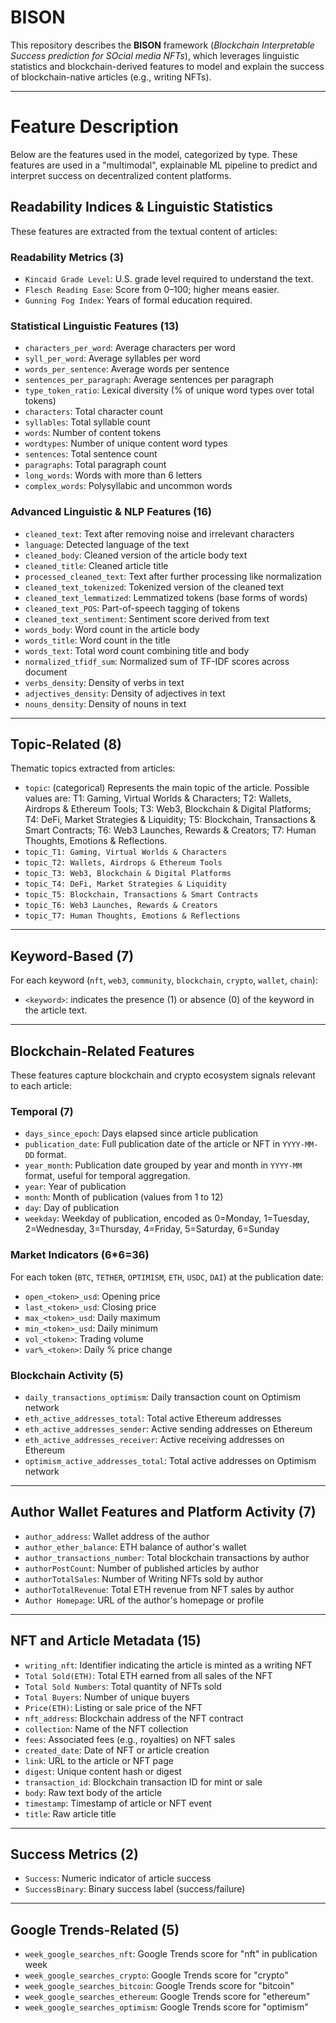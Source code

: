 # BISON

This repository describes the **BISON** framework (*Blockchain Interpretable Success prediction for SOcial media NFTs*), which leverages linguistic statistics and blockchain-derived features to model and explain the success of blockchain-native articles (e.g., writing NFTs).

---

# Feature Description 
Below are the features used in the model, categorized by type. These features are used in a "multimodal", explainable ML pipeline to predict and interpret success on decentralized content platforms.

## Readability Indices & Linguistic Statistics

These features are extracted from the textual content of articles:

### Readability Metrics (3)

- `Kincaid Grade Level`: U.S. grade level required to understand the text.  
- `Flesch Reading Ease`: Score from 0–100; higher means easier.  
- `Gunning Fog Index`: Years of formal education required.  

### Statistical Linguistic Features (13)

- `characters_per_word`: Average characters per word  
- `syll_per_word`: Average syllables per word  
- `words_per_sentence`: Average words per sentence  
- `sentences_per_paragraph`: Average sentences per paragraph  
- `type_token_ratio`: Lexical diversity (% of unique word types over total tokens)  
- `characters`: Total character count  
- `syllables`: Total syllable count  
- `words`: Number of content tokens  
- `wordtypes`: Number of unique content word types  
- `sentences`: Total sentence count  
- `paragraphs`: Total paragraph count  
- `long_words`: Words with more than 6 letters  
- `complex_words`: Polysyllabic and uncommon words  

### Advanced Linguistic & NLP Features (16)

- `cleaned_text`: Text after removing noise and irrelevant characters  
- `language`: Detected language of the text  
- `cleaned_body`: Cleaned version of the article body text  
- `cleaned_title`: Cleaned article title  
- `processed_cleaned_text`: Text after further processing like normalization  
- `cleaned_text_tokenized`: Tokenized version of the cleaned text  
- `cleaned_text_lemmatized`: Lemmatized tokens (base forms of words)  
- `cleaned_text_POS`: Part-of-speech tagging of tokens  
- `cleaned_text_sentiment`: Sentiment score derived from text  
- `words_body`: Word count in the article body  
- `words_title`: Word count in the title  
- `words_text`: Total word count combining title and body  
- `normalized_tfidf_sum`: Normalized sum of TF-IDF scores across document  
- `verbs_density`: Density of verbs in text  
- `adjectives_density`: Density of adjectives in text  
- `nouns_density`: Density of nouns in text

---

## Topic-Related (8)

Thematic topics extracted from articles:

- `topic`: (categorical)  Represents the main topic of the article. Possible values are: T1: Gaming, Virtual Worlds & Characters; T2: Wallets, Airdrops & Ethereum Tools; T3: Web3, Blockchain & Digital Platforms; T4: DeFi, Market Strategies & Liquidity; T5: Blockchain, Transactions & Smart Contracts; T6: Web3 Launches, Rewards & Creators; T7: Human Thoughts, Emotions & Reflections.
- `topic_T1: Gaming, Virtual Worlds & Characters`  
- `topic_T2: Wallets, Airdrops & Ethereum Tools`  
- `topic_T3: Web3, Blockchain & Digital Platforms`  
- `topic_T4: DeFi, Market Strategies & Liquidity`  
- `topic_T5: Blockchain, Transactions & Smart Contracts`  
- `topic_T6: Web3 Launches, Rewards & Creators`  
- `topic_T7: Human Thoughts, Emotions & Reflections`

---

## Keyword-Based (7)
For each keyword (`nft`, `web3`, `community`, `blockchain`, `crypto`, `wallet`, `chain`):

- `<keyword>`: indicates the presence (1) or absence (0) of the keyword in the article text.

---

## Blockchain-Related Features

These features capture blockchain and crypto ecosystem signals relevant to each article:

### Temporal (7)

- `days_since_epoch`: Days elapsed since article publication
- `publication_date`: Full publication date of the article or NFT in `YYYY-MM-DD` format.
- `year_month`: Publication date grouped by year and month in `YYYY-MM` format, useful for temporal aggregation.
- `year`: Year of publication  
- `month`: Month of publication (values from 1 to 12)  
- `day`: Day of publication  
- `weekday`: Weekday of publication, encoded as 0=Monday, 1=Tuesday, 2=Wednesday, 3=Thursday, 4=Friday, 5=Saturday, 6=Sunday


### Market Indicators (6*6=36)

For each token (`BTC`, `TETHER`, `OPTIMISM`, `ETH`, `USDC`, `DAI`) at the publication date:

- `open_<token>_usd`: Opening price  
- `last_<token>_usd`: Closing price  
- `max_<token>_usd`: Daily maximum  
- `min_<token>_usd`: Daily minimum  
- `vol_<token>`: Trading volume  
- `var%_<token>`: Daily % price change  

### Blockchain Activity (5)

- `daily_transactions_optimism`: Daily transaction count on Optimism network  
- `eth_active_addresses_total`: Total active Ethereum addresses  
- `eth_active_addresses_sender`: Active sending addresses on Ethereum  
- `eth_active_addresses_receiver`: Active receiving addresses on Ethereum  
- `optimism_active_addresses_total`: Total active addresses on Optimism network

---

## Author Wallet Features and Platform Activity (7)

- `author_address`: Wallet address of the author  
- `author_ether_balance`: ETH balance of author's wallet  
- `author_transactions_number`: Total blockchain transactions by author
- `authorPostCount`: Number of published articles by author  
- `authorTotalSales`: Number of Writing NFTs sold by author  
- `authorTotalRevenue`: Total ETH revenue from NFT sales by author
- `Author Homepage`: URL of the author's homepage or profile  

---

## NFT and Article Metadata (15)

- `writing_nft`: Identifier indicating the article is minted as a writing NFT  
- `Total Sold(ETH)`: Total ETH earned from all sales of the NFT  
- `Total Sold Numbers`: Total quantity of NFTs sold  
- `Total Buyers`: Number of unique buyers  
- `Price(ETH)`: Listing or sale price of the NFT  
- `nft_address`: Blockchain address of the NFT contract  
- `collection`: Name of the NFT collection  
- `fees`: Associated fees (e.g., royalties) on NFT sales  
- `created_date`: Date of NFT or article creation  
- `link`: URL to the article or NFT page  
- `digest`: Unique content hash or digest  
- `transaction_id`: Blockchain transaction ID for mint or sale  
- `body`: Raw text body of the article  
- `timestamp`: Timestamp of article or NFT event  
- `title`: Raw article title  

---

## Success Metrics (2)

- `Success`: Numeric indicator of article success  
- `SuccessBinary`: Binary success label (success/failure)

---

## Google Trends-Related (5)

- `week_google_searches_nft`: Google Trends score for "nft" in publication week  
- `week_google_searches_crypto`: Google Trends score for "crypto"  
- `week_google_searches_bitcoin`: Google Trends score for "bitcoin"  
- `week_google_searches_ethereum`: Google Trends score for "ethereum"  
- `week_google_searches_optimism`: Google Trends score for "optimism"
